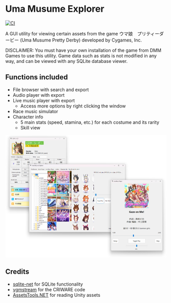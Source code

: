 # Uma Musume Explorer
[![CI](https://github.com/MarshmallowAndroid/UmaMusumeExplorer/actions/workflows/build.yml/badge.svg?branch=master)](https://github.com/MarshmallowAndroid/UmaMusumeExplorer/actions/workflows/build.yml)

A GUI utility for viewing certain assets from the game ウマ娘　プリティーダービー (Uma Musume Pretty Derby) developed by Cygames, Inc.

DISCLAIMER: You must have your own installation of the game from DMM Games to use this utility.
Game data such as stats is not modified in any way, and can be viewed with any SQLite database viewer.

## Functions included

* File browser with search and export
* Audio player with export
* Live music player with export
    * Access more options by right clicking the window
* Race music simulator
* Character info
    * 5 main stats (speed, stamina, etc.) for each costume and its rarity
    * Skill view

![File browser](Docs/Images/window.png)

## Credits

* [sqlite-net](https://github.com/praeclarum/sqlite-net) for SQLite functionality
* [vgmstream](https://github.com/vgmstream/vgmstream) for the CRIWARE code
* [AssetsTools.NET](https://github.com/nesrak1/AssetsTools.NET) for reading Unity assets
